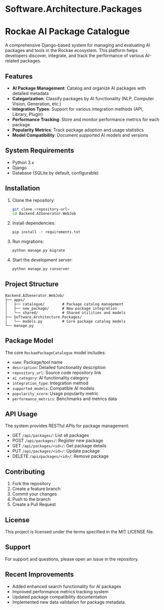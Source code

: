 # Software.Architecture.Packages
# Rockae AI Package Catalogue

A comprehensive Django-based system for managing and evaluating AI packages and tools in the Rockae ecosystem. This platform helps developers discover, integrate, and track the performance of various AI-related packages.

## Features

- **AI Package Management**: Catalog and organize AI packages with detailed metadata
- **Categorization**: Classify packages by AI functionality (NLP, Computer Vision, Generation, etc.)
- **Integration Types**: Support for various integration methods (API, Library, Plugin)
- **Performance Tracking**: Store and monitor performance metrics for each package
- **Popularity Metrics**: Track package adoption and usage statistics
- **Model Compatibility**: Document supported AI models and versions

## System Requirements

- Python 3.x
- Django
- Database (SQLite by default, configurable)

## Installation

1. Clone the repository:
   ```bash
   git clone <repository-url>
   cd Backend.AIGenerator.WebJob
   ```

2. Install dependencies:
   ```bash
   pip install -r requirements.txt
   ```

3. Run migrations:
   ```bash
   python manage.py migrate
   ```

4. Start the development server:
   ```bash
   python manage.py runserver
   ```

## Project Structure

```
Backend.AIGenerator.WebJob/
├── apps/
│   ├── catalogue/        # Package catalog management
│   ├── new_package/      # New package integration
│   └── shared/           # Shared utilities and models
├── Software.Architecture.Packages/
│   └── models.py         # Core package catalog models
└── manage.py
```

## Package Model

The core `RockaePackageCatalogue` model includes:

- `name`: Package/tool name
- `description`: Detailed functionality description
- `repository_url`: Source code repository link
- `ai_category`: AI functionality category
- `integration_type`: Integration method
- `supported_models`: Compatible AI models
- `popularity_score`: Usage popularity metric
- `performance_metrics`: Benchmarks and metrics data

## API Usage

The system provides RESTful APIs for package management:

- GET `/api/packages/`: List all packages
- POST `/api/packages/`: Register new package
- GET `/api/packages/<id>/`: Get package details
- PUT `/api/packages/<id>/`: Update package
- DELETE `/api/packages/<id>/`: Remove package

## Contributing

1. Fork the repository
2. Create a feature branch
3. Commit your changes
4. Push to the branch
5. Create a Pull Request

## License

This project is licensed under the terms specified in the MIT LICENSE file.

## Support

For support and questions, please open an issue in the repository.

## Recent Improvements

- Added enhanced search functionality for AI packages
- Improved performance metrics tracking system
- Updated package compatibility documentation
- Implemented new data validation for package metadata.
